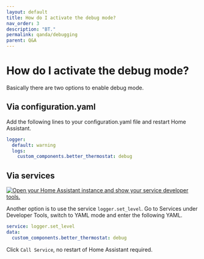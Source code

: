```yaml
---
layout: default
title: How do I activate the debug mode?
nav_order: 3
description: "BT."
permalink: qanda/debugging
parent: Q&A
---
```


# How do I activate the debug mode?
Basically there are two options to enable debug mode.

## Via configuration.yaml
Add the following lines to your configuration.yaml file and restart Home Assistant.
```yaml
logger:
  default: warning
  logs:
    custom_components.better_thermostat: debug
```

## Via services
  [![Open your Home Assistant instance and show your service developer tools.](https://my.home-assistant.io/badges/developer_services.svg)](https://my.home-assistant.io/redirect/developer_services/)

Another option is to use the service `logger.set_level`. Go to Services under Developer Tools, switch to YAML mode and enter the following YAML.

```yaml
service: logger.set_level
data:
  custom_components.better_thermostat: debug
```
Click `Call Service`, no restart of Home Assistant required.
